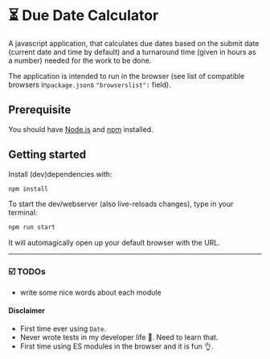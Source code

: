 # ⏳ Due Date Calculator

A javascript application, that calculates due dates based on the submit date (current date and time by default) and a turnaround time (given in hours as a number) needed for the work to be done.

The application is intended to run in the browser (see list of compatible browsers in`package.json`s `"browserslist":` field).

## Prerequisite

You should have [Node.js](https://nodejs.org/en/) and [npm](https://www.npmjs.com/) installed.

## Getting started

Install (dev)dependencies with:

```bash
npm install
```

To start the dev/webserver (also live-reloads changes), type in your terminal:

```bash
npm run start
```

It will automagically open up your default browser with the URL.

---

### ☑️ TODOs

-   write some nice words about each module

#### Disclaimer

-   First time ever using `Date`.
-   Never wrote tests in my developer life 🙈. Need to learn that.
-   First time using ES modules in the browser and it is fun 👌.
